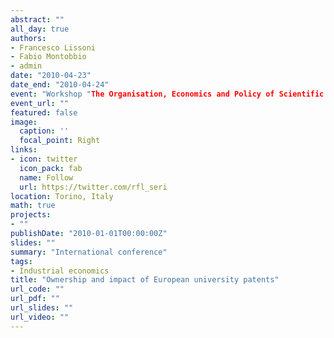 ```yaml
---
abstract: ""
all_day: true
authors:
- Francesco Lissoni
- Fabio Montobbio
- admin
date: "2010-04-23"
date_end: "2010-04-24"
event: "Workshop "The Organisation, Economics and Policy of Scientific Research""
event_url: ""
featured: false
image:
  caption: ''
  focal_point: Right
links:
- icon: twitter
  icon_pack: fab
  name: Follow
  url: https://twitter.com/rfl_seri
location: Torino, Italy
math: true
projects:
- ""
publishDate: "2010-01-01T00:00:00Z"
slides: ""
summary: "International conference"
tags:
- Industrial economics
title: "Ownership and impact of European university patents"
url_code: ""
url_pdf: ""
url_slides: ""
url_video: ""
---
```


